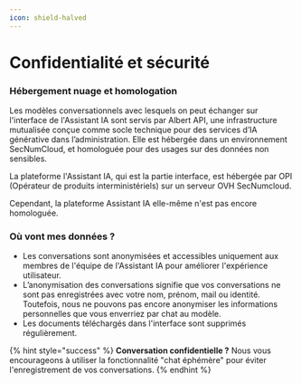 ```yaml
---
icon: shield-halved
---
```


# Confidentialité et sécurité

### Hébergement nuage et homologation&#x20;

Les modèles conversationnels avec lesquels on peut échanger sur l'interface de l'Assistant IA sont servis par Albert API, une infrastructure mutualisée conçue comme socle technique pour des services d’IA générative dans l’administration. Elle est hébergée dans un environnement SecNumCloud, et homologuée pour des usages sur des données non sensibles.&#x20;

La plateforme l'Assistant IA, qui est la partie interface, est hébergée par OPI (Opérateur de produits interministériels) sur un serveur OVH SecNumcloud.&#x20;

Cependant, la plateforme Assistant IA elle-même n'est pas encore homologuée.&#x20;

### Où vont mes données ?

* Les conversations sont anonymisées et accessibles uniquement aux membres de l'équipe de l'Assistant IA pour améliorer l'expérience utilisateur.
* L’anonymisation des conversations signifie que vos conversations ne sont pas enregistrées avec votre nom, prénom, mail ou identité. Toutefois, nous ne pouvons pas encore anonymiser les informations personnelles que vous enverriez par chat au modèle.
* Les documents téléchargés dans l'interface sont supprimés régulièrement.&#x20;



{% hint style="success" %}
**Conversation confidentielle ?** Nous vous encourageons à utiliser la fonctionnalité "chat éphémère" pour éviter l'enregistrement de vos conversations.
{% endhint %}
